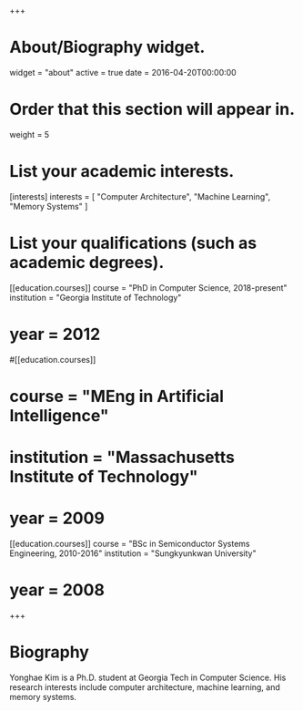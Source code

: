 +++
# About/Biography widget.
widget = "about"
active = true
date = 2016-04-20T00:00:00

# Order that this section will appear in.
weight = 5

# List your academic interests.
[interests]
  interests = [
    "Computer Architecture",
    "Machine Learning",
    "Memory Systems"
  ]

# List your qualifications (such as academic degrees).
[[education.courses]]
  course = "PhD in Computer Science, 2018-present"
  institution = "Georgia Institute of Technology"
#  year = 2012

#[[education.courses]]
#  course = "MEng in Artificial Intelligence"
#  institution = "Massachusetts Institute of Technology"
#  year = 2009

[[education.courses]]
  course = "BSc in Semiconductor Systems Engineering, 2010-2016"
  institution = "Sungkyunkwan University"
#  year = 2008
 
+++

# Biography

Yonghae Kim is a Ph.D. student at Georgia Tech in Computer Science. His research interests include computer architecture, machine learning, and memory systems.

